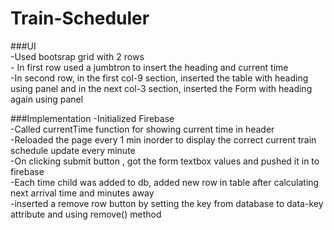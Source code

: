 # Train-Scheduler

###UI<br>
-Used bootsrap grid with 2 rows<br>
    - In first row used a jumbtron to insert the heading and current time<br>
    -In second row, in the first col-9 section, inserted the table with heading using panel and in the next col-3 section, inserted the Form with heading again using panel<br>

###Implementation
-Initialized Firebase<br>
-Called currentTime function for showing current time in header<br>
-Reloaded the page every 1 min inorder to display the correct current train schedule update every minute <br>
-On clicking submit button , got the form textbox values and pushed it in to firebase<br>
-Each time child was added to db, added new row in table after calculating next arrival time and minutes away<br>
-inserted a remove row button by setting the key from database to data-key attribute and using remove() method<br>